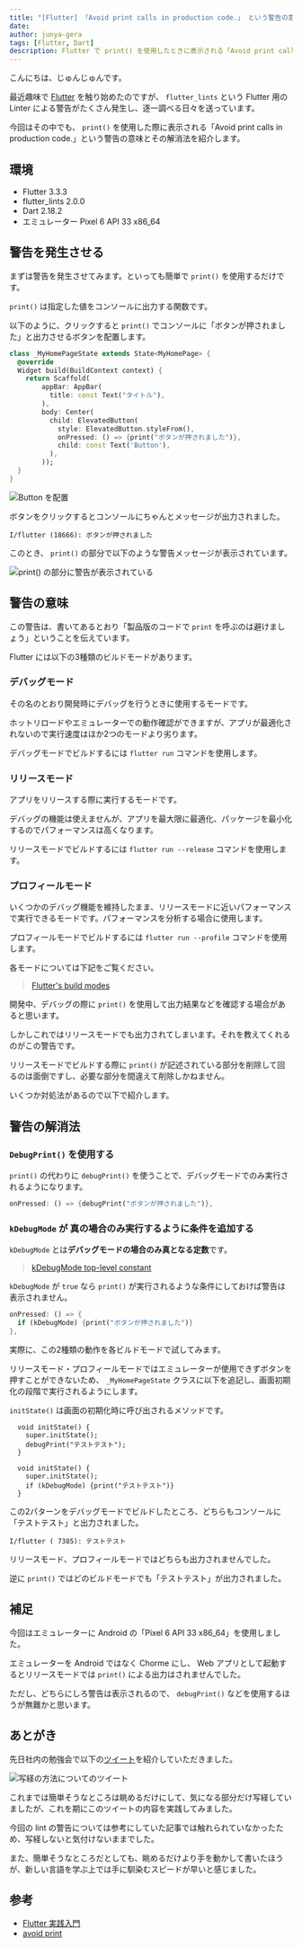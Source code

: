 ```yaml
---
title: "[Flutter] 「Avoid print calls in production code.」 という警告の意味と解消法"
date: 
author: junya-gera
tags: [Flutter, Dart]
description: Flutter で print() を使用したときに表示される「Avoid print calls in production code.」という警告の意味と解消法を紹介します。
---
```


こんにちは、じゅんじゅんです。

最近趣味で [Flutter](https://flutter.dev/) を触り始めたのですが、 `flutter_lints` という Flutter 用の Linter による警告がたくさん発生し、逐一調べる日々を送っています。

今回はその中でも、 `print()` を使用した際に表示される「Avoid print calls in production code.」という警告の意味とその解消法を紹介します。

## 環境

- Flutter 3.3.3
- flutter_lints 2.0.0
- Dart 2.18.2
- エミュレーター Pixel 6 API 33 x86_64

## 警告を発生させる

まずは警告を発生させてみます。といっても簡単で `print()` を使用するだけです。

`print()` は指定した値をコンソールに出力する関数です。

以下のように、クリックすると `print()` でコンソールに「ボタンが押されました」と出力させるボタンを配置します。

```dart
class _MyHomePageState extends State<MyHomePage> {
  @override
  Widget build(BuildContext context) {
    return Scaffold(
        appBar: AppBar(
          title: const Text("タイトル"),
        ),
        body: Center(
          child: ElevatedButton(
            style: ElevatedButton.styleFrom(),
            onPressed: () => {print("ボタンが押されました")},
            child: const Text('Button'),
          ),
        ));
  }
}
```

![Button を配置](images/2022-10-21_22h52_35.png "Button を配置")

ボタンをクリックするとコンソールにちゃんとメッセージが出力されました。

```
I/flutter (18666): ボタンが押されました
```

このとき、 `print()` の部分で以下のような警告メッセージが表示されています。

![print() の部分に警告が表示されている](images/2022-10-21_22h58_23.png "print の部分に警告が表示されている")

## 警告の意味

この警告は、書いてあるとおり「製品版のコードで `print` を呼ぶのは避けましょう」ということを伝えています。

Flutter には以下の3種類のビルドモードがあります。

### デバッグモード

その名のとおり開発時にデバッグを行うときに使用するモードです。

ホットリロードやエミュレーターでの動作確認ができますが、アプリが最適化されないので実行速度はほか2つのモードより劣ります。

デバッグモードでビルドするには `flutter run` コマンドを使用します。

### リリースモード

アプリをリリースする際に実行するモードです。

デバッグの機能は使えませんが、アプリを最大限に最適化、パッケージを最小化するのでパフォーマンスは高くなります。

リリースモードでビルドするには `flutter run --release` コマンドを使用します。

### プロフィールモード

いくつかのデバッグ機能を維持したまま、リリースモードに近いパフォーマンスで実行できるモードです。パフォーマンスを分析する場合に使用します。

プロフィールモードでビルドするには `flutter run --profile` コマンドを使用します。

各モードについては下記をご覧ください。

> [Flutter's build modes](https://docs.flutter.dev/testing/build-modes)

開発中、デバッグの際に `print()` を使用して出力結果などを確認する場合があると思います。

しかしこれではリリースモードでも出力されてしまいます。それを教えてくれるのがこの警告です。

リリースモードでビルドする際に `print()` が記述されている部分を削除して回るのは面倒ですし、必要な部分を間違えて削除しかねません。

いくつか対処法があるので以下で紹介します。

## 警告の解消法

### `DebugPrint()` を使用する

`print()` の代わりに `debugPrint()` を使うことで、デバッグモードでのみ実行されるようになります。

```dart
onPressed: () => {debugPrint("ボタンが押されました")},
```

### `kDebugMode` が 真の場合のみ実行するように条件を追加する

`kDebugMode` とは**デバッグモードの場合のみ真となる定数**です。

> [kDebugMode top-level constant](https://api.flutter.dev/flutter/foundation/kDebugMode-constant.html)

`kDebugMode` が `true` なら `print()` が実行されるような条件にしておけば警告は表示されません。

```dart
onPressed: () => {
  if (kDebugMode) {print("ボタンが押されました")}
},
```

実際に、この2種類の動作を各ビルドモードで試してみます。

リリースモード・プロフィールモードではエミュレーターが使用できずボタンを押すことができないため、 `_MyHomePageState` クラスに以下を追記し、画面初期化の段階で実行されるようにします。

`initState()` は画面の初期化時に呼び出されるメソッドです。

```dart:title=debugPrint()を利用する場合
  void initState() {
    super.initState();
    debugPrint("テストテスト");
  }
```

```dart:title=kDebugModeを利用する場合
  void initState() {
    super.initState();
    if (kDebugMode) {print("テストテスト")}
  }
```

この2パターンをデバッグモードでビルドしたところ、どちらもコンソールに「テストテスト」と出力されました。

```
I/flutter ( 7385): テストテスト
```

リリースモード、プロフィールモードではどちらも出力されませんでした。

逆に `print()` ではどのビルドモードでも「テストテスト」が出力されました。

## 補足

今回はエミュレーターに Android の「Pixel 6 API 33 x86_64」を使用しました。

エミュレーターを Android ではなく Chorme にし、 Web アプリとして起動するとリリースモードでは `print()` による出力はされませんでした。

ただし、どちらにしろ警告は表示されるので、 `debugPrint()` などを使用するほうが無難かと思います。

## あとがき

先日社内の勉強会で以下の[ツイート](https://twitter.com/t_wada/status/9000231741?s=20&t=bP2UCppXZhx96Yoom7M0AQ)を紹介していただきました。

![写経の方法についてのツイート](images/2022-10-23_00h30_55.png "写経の方法についてのツイート")

これまでは簡単そうなところは眺めるだけにして、気になる部分だけ写経していましたが、これを期にこのツイートの内容を実践してみました。

今回の lint の警告については参考にしていた記事では触れられていなかったため、写経しないと気付けないままでした。

また、簡単そうなところだとしても、眺めるだけより手を動かして書いたほうが、新しい言語を学ぶ上では手に馴染むスピードが早いと感じました。

## 参考
- [Flutter 実践入門](https://zenn.dev/kazutxt/books/flutter_practice_introduction)
- [avoid print](https://dart-lang.github.io/linter/lints/avoid_print.html)